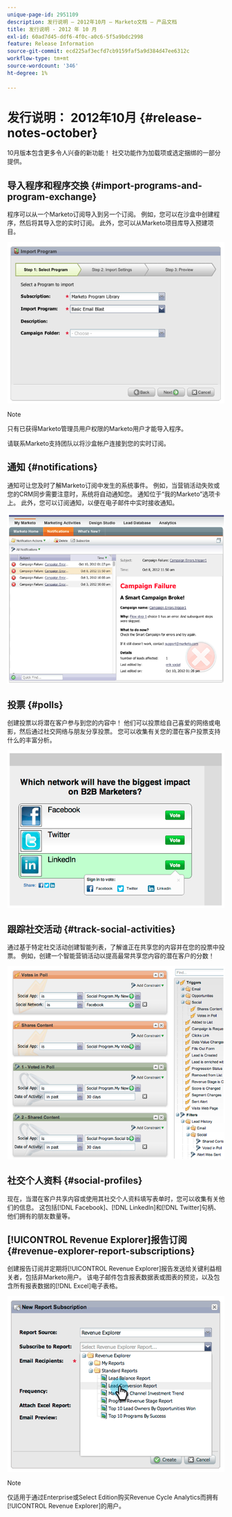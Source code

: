 ```yaml
---
unique-page-id: 2951109
description: 发行说明 — 2012年10月 — Marketo文档 — 产品文档
title: 发行说明 - 2012 年 10 月
exl-id: 60ad7d45-ddf6-4f0c-a0c6-5f5a9bdc2998
feature: Release Information
source-git-commit: ecd225af3ecfd7cb9159faf5a9d384d47ee6312c
workflow-type: tm+mt
source-wordcount: '346'
ht-degree: 1%

---
```


# 发行说明： 2012年10月 {#release-notes-october}

10月版本包含更多令人兴奋的新功能！ 社交功能作为加载项或选定捆绑的一部分提供。

## 导入程序和程序交换 {#import-programs-and-program-exchange}

程序可以从一个Marketo订阅导入到另一个订阅。 例如，您可以在沙盒中创建程序，然后将其导入您的实时订阅。 此外，您可以从Marketo项目库导入预建项目。

![](assets/image2014-9-23-10-3a46-3a42.png)

>[!NOTE]
>
>只有已获得Marketo管理员用户权限的Marketo用户才能导入程序。
>
>请联系Marketo支持团队以将沙盒帐户连接到您的实时订阅。

## 通知 {#notifications}

通知可让您及时了解Marketo订阅中发生的系统事件。 例如，当营销活动失败或您的CRM同步需要注意时，系统将自动通知您。 通知位于“我的Marketo”选项卡上。 此外，您可以订阅通知，以便在电子邮件中实时接收通知。

![](assets/image2014-9-23-10-3a46-3a53.png)

## 投票 {#polls}

创建投票以将潜在客户参与到您的内容中！ 他们可以投票给自己喜爱的网络或电影，然后通过社交网络与朋友分享投票。 您可以收集有关您的潜在客户投票支持什么的丰富分析。

![](assets/image2014-9-23-10-3a47-3a6.png)

## 跟踪社交活动 {#track-social-activities}

通过基于特定社交活动创建智能列表，了解谁正在共享您的内容并在您的投票中投票。 例如，创建一个智能营销活动以提高最常共享您内容的潜在客户的分数！

![](assets/image2014-9-23-10-3a47-3a20.png)

## 社交个人资料 {#social-profiles}

现在，当潜在客户共享内容或使用其社交个人资料填写表单时，您可以收集有关他们的信息。 这包括[!DNL Facebook]、[!DNL LinkedIn]和[!DNL Twitter]句柄、他们拥有的朋友数量等。

## [!UICONTROL Revenue Explorer]报告订阅 {#revenue-explorer-report-subscriptions}

创建报告订阅并定期将[!UICONTROL Revenue Explorer]报告发送给关键利益相关者，包括非Marketo用户。 该电子邮件包含报表数据表或图表的预览，以及包含所有报表数据的[!DNL Excel]电子表格。

![](assets/image2014-9-23-10-3a47-3a33.png)

>[!NOTE]
>
>仅适用于通过Enterprise或Select Edition购买Revenue Cycle Analytics而拥有[!UICONTROL Revenue Explorer]的用户。

